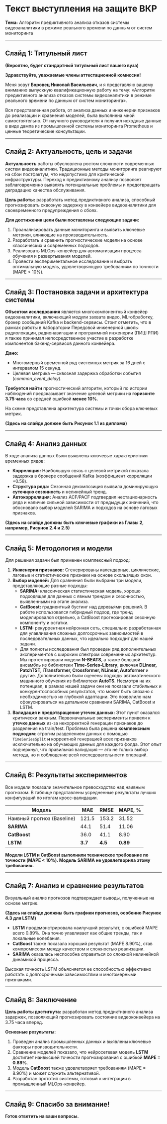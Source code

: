 # Текст выступления на защите ВКР

**Тема:** Алгоритм предиктивного анализа отказов системы видеоаналитики в режиме реального времени по данным от систем мониторинга

---

## Слайд 1: Титульный лист

**(Вероятно, будет стандартный титульный лист вашего вуза)**

**Здравствуйте, уважаемые члены аттестационной комиссии!**

Меня зовут **Боровец Николай Васильевич**, и я представляю вашему вниманию выпускную квалификационную работу на тему: «Алгоритм предиктивного анализа отказов системы видеоаналитики в режиме реального времени по данным от систем мониторинга».

Вся представленная работа, от анализа данных и инженерии признаков до реализации и сравнения моделей, была выполнена мной самостоятельно. От научного руководителя я получил исходные данные в виде дампа из промышленной системы мониторинга Prometheus и ценные теоретические консультации.

---

## Слайд 2: Актуальность, цель и задачи

**Актуальность** работы обусловлена ростом сложности современных систем видеоаналитики. Традиционные методы мониторинга реагируют на сбои постфактум, что недопустимо для критической инфраструктуры. Переход к предиктивному анализу позволяет заблаговременно выявлять потенциальные проблемы и предотвращать деградацию качества обслуживания.

**Цель работы:** разработать метод предиктивного анализа, способный прогнозировать сквозную задержку в конвейере видеоаналитики для своевременного предупреждения о сбоях.

**Для достижения цели были поставлены следующие задачи:**
1.  Проанализировать данные мониторинга и выявить ключевые метрики, влияющие на производительность.
2.  Разработать и сравнить прогностические модели на основе классических и современных подходов.
3.  Реализовать MLOps-конвейер для автоматизации процесса обучения и развертывания моделей.
4.  Провести экспериментальное исследование и выбрать оптимальную модель, удовлетворяющую требованиям по точности (MAPE < 10\%).

---

## Слайд 3: Постановка задачи и архитектура системы

**Объектом исследования** является многокомпонентный конвейер видеоаналитики, включающий модули захвата видео, ML-обработку, брокер сообщений Kafka и backend-сервисы. Стоит отметить, что в рамках работы в лаборатории Передовой инженерной школы радиолокации, радионавигации и программной инженерии (ПИШ РПИ) я также принимал непосредственное участие в разработке компонентов бэкенд-сервисов данного конвейера.

**Дано:**
*   Многомерный временной ряд системных метрик за 16 дней с интервалом 15 секунд.
*   Целевая метрика — сквозная задержка обработки события ($common\_event\_delay$).

**Требуется найти** прогностический алгоритм, который по истории наблюдений предсказывает значение целевой метрики на **горизонте 3.75 часа** со средней ошибкой **менее 10%**.

На схеме представлена архитектура системы и точки сбора ключевых метрик.

**(Здесь на слайде должен быть Рисунок 1.1 из диплома)**

---

## Слайд 4: Анализ данных

В ходе анализа данных были выявлены ключевые характеристики временных рядов:
*   **Корреляция:** Наибольшую связь с целевой метрикой показала задержка в брокере сообщений Kafka (коэффициент корреляции +0.58).
*   **Структура ряда:** Сезонная декомпозиция выявила доминирующую **суточную сезонность** и нелинейный тренд.
*   **Автокорреляция:** Анализ ACF/PACF подтвердил нестационарность ряда и наличие сильной зависимости от предыдущих значений, что обосновало выбор моделей SARIMA и подходов на основе лаговых признаков.

**(Здесь на слайде должны быть ключевые графики из Главы 2, например, Рисунок 2.4 и 2.5)**

---

## Слайд 5: Методология и модели

Для решения задачи был применен комплексный подход:
1.  **Инженерия признаков:** Сгенерированы календарные, циклические, лаговые и статистические признаки на основе скользящих окон.
2.  **Выбор моделей:** Для сравнения были выбраны три модели, представляющие разные подходы:
    *   **SARIMA:** классическая статистическая модель, хорошо подходящая для данных с явным трендом и сезонностью, выявленными на этапе анализа.
    *   **CatBoost:** градиентный бустинг над деревьями решений. В работе использовался гибридный подход, где тренд моделировался отдельно, а CatBoost прогнозировал сезонную компоненту и остатки.
    *   **LSTM:** рекуррентная нейронная сеть, специально разработанная для улавливания сложных долгосрочных зависимостей в последовательных данных, что идеально подходит для нашей задачи.
    *   Для полноты исследования был проведен ряд дополнительных экспериментов с широким спектром современных архитектур. Мы протестировали модели **N-BEATS**, а также большой ансамбль из библиотеки **Time-Series-Library**, включая **DLinear, PatchTST, iTransformer, Crossformer, NLinear, Autoformer** и другие. Дополнительно были оценены подходы автоматического машинного обучения из библиотеки **AutoTS**. Несмотря на их потенциал, в рамках нашей задачи они не показали стабильных и конкурентоспособных результатов, что может быть связано с необходимостью их глубокой адаптации. Это позволило нам сфокусироваться на детальном сравнении SARIMA, CatBoost и LSTM.
3.  **Валидация и предотвращение утечек данных:** Этот пункт оказался критически важным. Первоначальные эксперименты привели к **утечке данных** из-за некорректной генерации признаков до разделения на train/test. Проблема была решена **комплексным подходом**: строгим разделением данных с помощью `TimeSeriesSplit` **и** корректной генерацией всех признаков исключительно на обучающих данных для каждого фолда. Этот опыт подчеркнул, что правильная валидация — это не только выбор метода, но и соблюдение всей последовательности операций.

---

## Слайд 6: Результаты экспериментов

Все модели показали значительное превосходство над наивным прогнозом. В таблице представлены усредненные результаты лучших конфигураций по итогам кросс-валидации.

| Модель                      | MAE   | RMSE  | MAPE, \%  |
| --------------------------- | ----- | ----- | --------- |
| Наивный прогноз (Baseline)  | 121.5 | 153.2 | 31.52     |
| **SARIMA**                  | 44.1  | 51.4  | 11.06     |
| **CatBoost**                | 36.0  | 41.1  | 8.90      |
| **LSTM**                    | **3.7**   | **4.5**   | **0.89**      |

**Модели LSTM и CatBoost выполнили техническое требование по точности (MAPE < 10%). Модель SARIMA не удовлетворила этому требованию.**

---

## Слайд 7: Анализ и сравнение результатов

Визуальный анализ прогнозов подтверждает выводы, полученные на основе метрик.

**(Здесь на слайде должны быть графики прогнозов, особенно Рисунок 4.3 для LSTM)**

*   **LSTM** продемонстрировала наилучший результат, с ошибкой MAPE всего 0.89%. Она точно улавливает как общие тренды, так и локальные колебания.
*   **CatBoost** также показала хороший результат (MAPE 8.90%), став компромиссом между качеством и сложностью реализации.
*   **SARIMA** оказалась неспособна справиться со сложной нелинейной динамикой процесса.

Высокая точность LSTM объясняется ее способностью эффективно работать с долгосрочными зависимостями и многомерными признаками.

---

## Слайд 8: Заключение

**Цель работы достигнута:** разработан метод предиктивного анализа задержек, позволяющий прогнозировать состояние видеоконвейера на 3.75 часа вперед.

**Основные результаты:**
1.  Проведен анализ промышленных данных и выявлены ключевые факторы производительности.
2.  Сравнение моделей показало, что нейросетевая модель **LSTM** достигает наивысшей точности прогнозирования с ошибкой **MAPE = 0.89%**.
3.  Модель **CatBoost** также удовлетворяет требованиям (MAPE = 8.90%) и может служить альтернативой.
4.  Разработан прототип системы, готовый к интеграции в промышленный MLOps-конвейер.

---

## Слайд 9: Спасибо за внимание!

**Готов ответить на ваши вопросы.** 